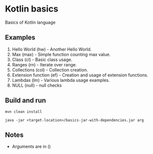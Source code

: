# Kotlin basics

Basics of Kotlin language

## Examples
1. Hello World (hw) - Another Hello World.
2. Max (max) - Simple function counting max value.
3. Class (cl) - Basic class usage.
4. Ranges (rn) - Iterate over range.
5. Collections (col) - Collection creation.
6. Extension function (ef) - Creation and usage of extension functions.
7. Lambdas (lm) - Various lambda usage examples.
8. NULL (null) - null checks

## Build and run

```
mvn clean install

java -jar <target-location>/basics-jar-with-dependencies.jar arg
```

## Notes

- Arguments are in ()
